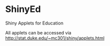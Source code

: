 ShinyEd
=======

Shiny Applets for Education

All applets can be accessed via http://stat.duke.edu/~mc301/shiny/applets.html

